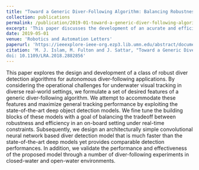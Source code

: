 ```yaml
---
title: "Toward a Generic Diver-Following Algorithm: Balancing Robustness and Efficiency in Deep Visual Detection"
collection: publications
permalink: /publication/2019-01-toward-a-generic-diver-following-algorithm
excerpt: 'This paper discusses the development of an acurate and efficient deep visual diver detector.'
date: 2019-05-01
venue: 'Robotics and Automation Letters'
paperurl: 'https://ieeexplore-ieee-org.ezp3.lib.umn.edu/abstract/document/8543168'
citation: 'M. J. Islam, M. Fulton and J. Sattar, "Toward a Generic Diver-Following Algorithm: Balancing Robustness and Efficiency in Deep Visual Detection," in IEEE Robotics and Automation Letters, vol. 4, no. 1, pp. 113-120, Jan. 2019.
doi: 10.1109/LRA.2018.2882856'
---
```


This paper explores the design and development of a class of robust diver detection algorithms for autonomous diver-following applications. By considering the operational challenges for underwater visual tracking in diverse real-world settings, we formulate a set of desired features of a generic diver-following algorithm. We attempt to accommodate these features and maximize general tracking performance by exploiting the state-of-the-art deep object detection models. We fine tune the building blocks of these models with a goal of balancing the tradeoff between robustness and efficiency in an on-board setting under real-time constraints. Subsequently, we design an architecturally simple convolutional neural network based diver detection model that is much faster than the state-of-the-art deep models yet provides comparable detection performances. In addition, we validate the performance and effectiveness of the proposed model through a number of diver-following experiments in closed-water and open-water environments.

